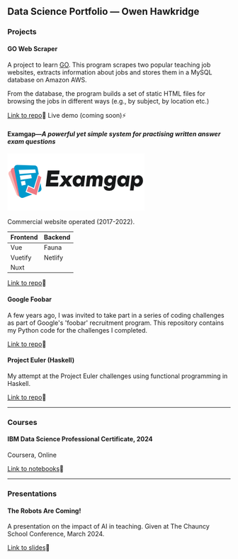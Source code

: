 ## Data Science Portfolio — Owen Hawkridge

### Projects

#### GO Web Scraper

A project to learn [GO](https://go.dev). This program scrapes two popular teaching job websites, extracts information about jobs and stores them in a MySQL database on Amazon AWS.

From the database, the program builds a set of static HTML files for browsing the jobs in different ways (e.g., by subject, by location etc.)

[Link to repo](https://github.com/ohawkridge/go-scraper)🔗 Live demo (coming soon)⚡️

#### Examgap—_A powerful yet simple system for practising written answer exam questions_
![Examgap logo](https://github.com/ohawkridge/ohawkridge.github.io/blob/14fe67d160d5480e89ed4f71078ae2a9028ff2af/Examgap%20logo%20v7.png)

Commercial website operated (2017-2022).

|Frontend|Backend|
|--------|-------|
|Vue     |Fauna  |
|Vuetify |Netlify|
|Nuxt    |       |

[Link to repo](https://github.com/ohawkridge/examgap)🔗

#### Google Foobar

A few years ago, I was invited to take part in a series of coding challenges as part of Google's 'foobar' recruitment program. This repository contains my Python code for the challenges I completed.

[Link to repo](https://github.com/ohawkridge/foobar "Google foobar")🔗

#### Project Euler (Haskell)

My attempt at the Project Euler challenges using functional programming in Haskell.

[Link to repo](https://github.com/ohawkridge/pe-haskell "Project Euler (Haskell)")🔗

---

### Courses

#### IBM Data Science Professional Certificate, 2024
Coursera, Online

[Link to notebooks](https://github.com/ohawkridge/jupyter-notebooks "Data Science course notebooks")🔗

---

### Presentations

#### The Robots Are Coming!

A presentation on the impact of AI in teaching. Given at The Chauncy School Conference, March 2024.

[Link to slides](https://docs.google.com/presentation/d/1B-EE6mvE15-82voYKzckECrpH1wTnWeq/edit?usp=share_link&ouid=103652165818296102509&rtpof=true&sd=true "The Robots Are Coming!")🔗
